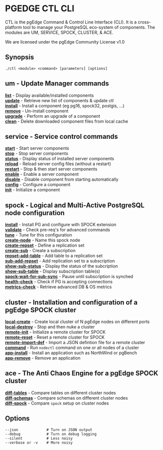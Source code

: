 # PGEDGE CTL CLI
CTL is the pgEdge Command & Control Line Interface (CLI).  It is a cross-platform 
tool to manage your PostgreSQL eco-system of components.  The modules are 
UM, SERVICE, SPOCK, CLUSTER, & ACE.

We are licensed under the pgEdge Community License v1.0

## Synopsis
    ./ctl <module> <command> [parameters] [options] 

## um - Update Manager commands
[**list**](doc/um-list.md) - Display available/installed components<br>
[**update**](doc/um-update.md)  - Retrieve new list of components & update ctl<br>
[**install**](doc/um-install.md) - Install a component (eg pg16, spock32, postgis, ...)<br>
[**remove**](doc/um-remove.md) - Un-install component<br>
[**upgrade**](doc/um-upgrade.md) - Perform an upgrade of a component<br>
[**clean**](doc/um-clean.md) - Delete downloaded component files from local cache<br>


## service - Service control commands
[**start**](service-start.md)                 - Start server components<br>
[**stop**](doc/service-stop.md)               - Stop server components<br>
[**status**](doc/service-status.md)           - Display status of installed server components<br>
[**reload**](doc/service-reload.md)           - Reload server config files (without a restart)<br>
[**restart**](doc/service-restart.md)         - Stop & then start server components<br>
[**enable**](doc/service-enable.md)           - Enable a server component<br>
[**disable**](doc/service-disable.md)         - Disable component from starting automatically<br>
[**config**](doc/service-config-.md)          - Configure a component<br>
[**init**](doc/service-init.md)               - Initialize a component<br>

## spock - Logical and Multi-Active PostgreSQL node configuration
[**install**](doc/spock-install.md)             - Install PG and configure with SPOCK extension<br>
[**validate**](doc/spock-validate.md)           - Check pre-req's for advanced commands<br>
[**tune**](doc/spock-tune.md)                   - Tune for this configuration<br>
[**create-node**](doc/spock-create-node.md)     - Name this spock node<br>
[**create-repset**](doc/spock-create-repset.md) - Define a replication set<br>
[**create-sub**](doc/spock-create-sub.md)       - Create a subscription<br>
[**repset-add-table**](doc/spock-repset-add-table.md)  - Add table to a replication set<br>
[**sub-add-repset**](doc/spock-sub-add-repset.md)     - Add replication set to a subscription<br>
[**show-sub-status**](spock-show-sub-status.md)        - Display the status of the subcription<br>
[**show-sub-table**](doc/spock-show-sub-table.md)      - Display subscription table(s)<br>
[**spock-wait-for-sub-sync**](doc/spock-wait-for-sub-sync.md)  - Pause until subscription is synched<br>
[**health-check**](doc/spock-health-check.md)          - Check if PG is accepting connections<br>
[**metrics-check**](doc/spock-metrics-check.md)        - Retrieve advanced DB & OS metrics<br>

## cluster - Installation and configuration of a pgEdge SPOCK cluster
[**local-create**](doc/cluster-local-create.md)   - Create local cluster of N pgEdge nodes on different ports<br>
[**local-destroy**](doc/cluster-local-destroy.md) - Stop and then nuke a cluster<br>
[**remote-init**](doc/cluster-remote-init.md)     - Initialize a remote cluster for SPOCK<br>
[**remote-reset**](doc/cluster-remote-reset.md)   - Reset a remote cluster for SPOCK<br>
[**remote-import-def**](doc/cluster-remote-import-def.md)  - Import a JSON defintion file for a remote cluster<br>
[**command**](doc/cluster-command.md)             - Run `nodectl` command on one or all nodes of a cluster<br>
[**app-install**](doc/cluster-app-install.md)     - Install an application such as NorthWind or pgBench<br>
[**app-remove**](doc/cluster-app-remove.md)       - Remove an application<br>

## ace - The Anti Chaos Engine for a pgEdge SPOCK cluster
[**diff-tables**](doc/ace-diff-tables.md)         - Compare tables on different cluster nodes<br>
[**diff-schemas**](doc/ace-diff-schemas.md)       - Compare schemas on different cluster nodes<br>
[**diff-spock**](doc/ace-diff-spock.md)           - Compare `spock` setup on cluster nodes<br>

## Options
    --json             # Turn on JSON output
    --debug            # Turn on debug logging
    --silent           # Less noisy
    --verbose or -v    # More noisy

